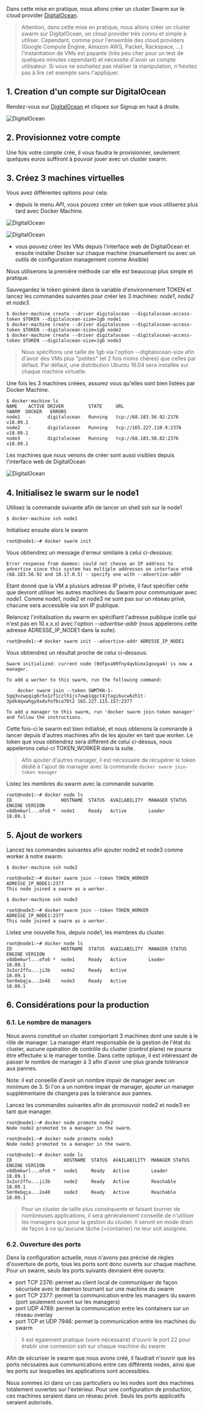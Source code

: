 Dans cette mise en pratique, nous allons créer un cluster Swarm sur le cloud provider [DigitalOcean](https://digitalocean.com).

> Attention, dans cette mise en pratique, nous allons créer un cluster swarm sur DigitalOcean, un cloud provider très connu et simple à utiliser. Cependant, comme pour l'ensemble des cloud providers (Google Compute Engine, Amazon AWS, Packet, Rackspace, ...) l'instantiation de VMs est payante (très peu cher pour un test de quelques minutes cependant) et nécessite d'avoir un compte utilisateur. Si vous ne souhaitez pas réaliser la manipulation, n'hésitez pas à lire cet exemple sans l'appliquer.

## 1. Creation d'un compte sur DigitalOcean

Rendez-vous sur [DigitalOcean](https://digitalocean.com) et cliquez sur Signup en haut à droite.

![DigitalOcean](./images/swarm-do1.png)

## 2. Provisionnez votre compte

Une fois votre compte créé, il vous faudra le provisionner, seulement quelques euros suffiront à pouvoir jouer avec un cluster swarm.

## 3. Créez 3 machines virtuelles

Vous avez différentes options pour cela:

- depuis le menu *API*, vous pouvez créer un token que vous utiliserez plus tard avec Docker Machine.

![DigitalOcean](./images/swarm-do2.png)

![DigitalOcean](./images/swarm-do3.png)

- vous pouvez créer les VMs depuis l'interface web de DigitalOcean et ensuite installer Docker sur chaque machine (manuellement ou avec un outils de configuration management comme Ansible)

Nous utiliserons la première méthode car elle est beaucoup plus simple et pratique.

Sauvegardez le token généré dans la variable d'environnement TOKEN et lancez les commandes suivantes pour créer les 3 machines: *node1*, *node2* et *node3*.

```
$ docker-machine create --driver digitalocean --digitalocean-access-token $TOKEN --digitalocean-size=1gb node1
$ docker-machine create --driver digitalocean --digitalocean-access-token $TOKEN --digitalocean-size=1gb node2
$ docker-machine create --driver digitalocean --digitalocean-access-token $TOKEN --digitalocean-size=1gb node3
```

> Nous spécifions une taille de 1gb via l'option --digitalocean-size afin d'avoir des VMs plus "petites" (et 2 fois moins chères) que celles par défaut. Par défaut, une distribution Ubuntu 16.04 sera installée sur chaque machine virtuelle.

Une fois les 3 machines créées, assurez vous qu'elles sont bien listées par Docker Machine.

```
$ docker-machine ls
NAME    ACTIVE DRIVER         STATE     URL                       SWARM  DOCKER   ERRORS
node1   -      digitalocean   Running   tcp://68.183.56.92:2376          v18.09.1
node2   -      digitalocean   Running   tcp://165.227.110.9:2376         v18.09.1
node3   -      digitalocean   Running   tcp://68.183.50.82:2376          v18.09.1
```

Les machines que nous venons de créer sont aussi visibles depuis l'interface web de DigitalOcean

![DigitalOcean](./images/swarm-do4.png)

## 4. Initialisez le swarm sur le node1

Utilisez la commande suivante afin de lancer un shell ssh sur le node1

```
$ docker-machine ssh node1
```

Initialisez ensuite alors le swarm

```
root@node1:~# docker swarm init
```

Vous obtiendrez un message d'erreur similaire à celui ci-dessous:

```
Error response from daemon: could not choose an IP address to advertise since this system has multiple addresses on interface eth0 (68.183.56.92 and 10.17.0.5) - specify one with --advertise-addr
```

Etant donné que la VM a plusiurs adresse IP privée, il faut spécifier celle que devront utiliser les autres machines du Swarm pour communiquer avec *node1*. Comme node1, node2 et node3 ne sont pas sur un réseau privé, chacune sera accessible via son IP publique.

Relancez l'initialisation du swarm en spécifiant l'adresse publique (celle qui n'est pas en 10.x.x.x) avec l'option *--advertise-addr* (nous appelerons cette adresse ADRESSE_IP_NODE1 dans la suite).

```
root@node1:~# docker swarm init --advertise-addr ADRESSE_IP_NODE1
```

Vous obtiendrez un résultat proche de celui ci-dessous:

```
Swarm initialized: current node (0dfpxa09fny4qvbimx1googa4) is now a manager.

To add a worker to this swarm, run the following command:

    docker swarm join --token SWMTKN-1-5gq3vzwpqig6r5o1zf1czlh1js7uwp1qgct4jtagi6ucw6zh1t-3pdk4qvwhgy8xdufofbco76t2 165.227.115.157:2377

To add a manager to this swarm, run 'docker swarm join-token manager' and follow the instructions.
```

Cette fois-ci le swarm est bien initialisé, et nous obtenons la commande à lancer depuis d'autres machines afin de les ajouter en tant que worker. Le token que vous obtiendrez sera différent de celui ci-dessus, nous appelerons celui-ci TOKEN_WORKER dans la suite.

> Afin ajouter d'autres manager, il est nécessaire de récupérer le token dédié à l'ajout de manager avec la commande ```docker swarm join-token manager```

Listez les membres du swarm avec la commande suivante.

```
root@node1:~# docker node ls
ID                  HOSTNAME  STATUS  AVAILABILITY  MANAGER STATUS  ENGINE VERSION
v8dbmkwrl...ofo6 *  node1     Ready   Active        Leader          18.09.1
```

## 5. Ajout de workers

Lancez les commandes suivantes afin ajouter node2 et node3 comme worker à notre swarm.

```
$ docker-machine ssh node2

root@node2:~# docker swarm join --token TOKEN_WORKER ADRESSE_IP_NODE1:2377
This node joined a swarm as a worker.
```

```
$ docker-machine ssh node3

root@node3:~# docker swarm join --token TOKEN_WORKER ADRESSE_IP_NODE1:2377
This node joined a swarm as a worker.
```


Listez une nouvelle fois, depuis node1, les membres du cluster.

```
root@node1:~# docker node ls
ID                  HOSTNAME  STATUS  AVAILABILITY  MANAGER STATUS  ENGINE VERSION
v8dbmkwrl...ofo6 *  node1     Ready   Active        Leader          18.09.1
3x2or2ffu...ji3b    node2     Ready   Active                        18.09.1
5mr0ebqja...2o48    node3     Ready   Active                        18.09.1
```

## 6. Considérations pour la production

### 6.1. Le nombre de managers

Nous avons constitué un cluster comportant 3 machines dont une seule à le rôle de manager. La manager étant responsable de la gestion de l'état du cluster, aucune opération de contrôle du cluster (control plane) ne pourra être effectuée si le manager tombe. Dans cette optique, il est intéressant de passer le nombre de manager à 3 afin d'avoir une plus grande tolérance aux pannes.

Note: il est conseillé d'avoir un nombre impair de manager avec un minimum de 3. Si l'on a un nombre impair de manager, ajouter un manager supplémentaire de changera pas la tolérance aux pannes.

Lancez les commandes suivantes afin de promouvoir node2 et node3 en tant que manager.

```
root@node1:~# docker node promote node2
Node node2 promoted to a manager in the swarm.

root@node1:~# docker node promote node3
Node node3 promoted to a manager in the swarm.

root@node1:~# docker node ls
ID                   HOSTNAME  STATUS  AVAILABILITY  MANAGER STATUS  ENGINE VERSION
v8dbmkwrl...ofo6 *   node1     Ready   Active        Leader          18.09.1
3x2or2ffu...ji3b     node2     Ready   Active        Reachable       18.09.1
5mr0ebqja...2o48     node3     Ready   Active        Reachable       18.09.1
```

> Pour un cluster de taille plus conséquente et faisant tourner de nombreuses applications, il sera généralement conseillé de n'utiliser les managers que pour la gestion du cluster. Il seront en mode drain de façon à ce qu'aucune tâche (=container) ne leur soit assignée.

### 6.2. Ouverture des ports

Dans la configuration actuelle, nous n'avons pas précisé de règles d'ouverture de ports, tous les ports sont donc ouverts sur chaque machine. Pour un swarm, seuls les ports suivants devraient être ouverts:
- port TCP 2376: permet au client local de communiquer de façon sécurisée avec le daemon tournant sur une machine du swarm
- port TCP 2377: permet la communication entre les managers du swarm (port seulement ouvert sur les managers)
- port UDP 4789: permet la communication entre les containers sur un réseau overlay
- port TCP et UDP 7946: permet la communication entre les machines du swarm

> Il est également pratique (voire nécessaire) d'ouvrir le port 22 pour établir une connexion ssh sur chaque machine du swarm

Afin de sécuriser le swarm que nous avons créé, il faudrait n'ouvrir que les ports nécssaires aux communications entre ces différents nodes, ainsi que les ports sur lesquelles les applications sont accessibles.

Nous sommes ici dans un cas particuliers ou les nodes sont des machines totalement ouvertes sur l'extérieur. Pour une configuration de production, ces machines seraient dans un réseau privé. Seuls les ports applicatifs seraient autorisés.
